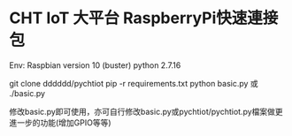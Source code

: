 # CHT IoT 大平台 RaspberryPi快速連接包


Env:
Raspbian version 10 (buster)
python 2.7.16


git clone dddddd/pychtiot
pip -r requirements.txt
python basic.py 或 ./basic.py

修改basic.py即可使用，亦可自行修改basic.py或pychtiot/pychtiot.py檔案做更進一步的功能(增加GPIO等等)




